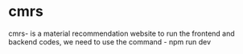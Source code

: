 # cmrs
cmrs- is a material recommendation website
to run the frontend and backend codes, we need to use the command - npm run dev
